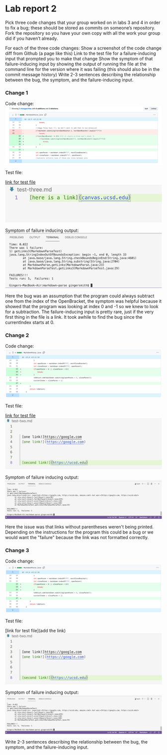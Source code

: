 # Lab report 2

Pick three code changes that your group worked on in labs 3 and 4 in order to fix a bug; these should be stored as commits on someone’s repository.
Fork the repository so you have your own copy with all the work your group did if you haven’t already.

For each of the three code changes:
Show a screenshot of the code change diff from Github (a page like this)
Link to the test file for a failure-inducing input that prompted you to make that change
Show the symptom of that failure-inducing input by showing the output of running the file at the command line for the version where it was failing 
(this should also be in the commit message history)
Write 2-3 sentences describing the relationship between the bug, the symptom, and the failure-inducing input.

### Change 1

Code change:
![code change](error1.png)

Test file:

[link for test file](https://github.com/gingersmith4/markdown-parse/blob/main/test-three.md)
![file](change1file.png)

Symptom of failure inducing output:
![error message](change1errorMessage.png)

Here the bug was an assumption that the program could always subtract one from the index of the OpenBracket, the symptom was helpful because it showed that the program was looking at index 0 and -1 so we knew to look for a subtraction. The failure-inducing input is pretty rare, just if the very first thing in the file is a link. It took awhile to find the bug since the currentIndex starts at 0.

### Change 2

Code change:
![code change](change2edits.png)

Test file:

[link for test file](second-test.md)
![file](change2file.png)

Symptom of failure inducing output:
![error message](change2terminal.png)

Here the issue was that links without parentheses weren't being printed. Depending on the instructions for the program this could be a bug or we would want the "failure" because the link was not formatted correctly.

### Change 3

Code change:
![code change](change2edits.png)

Test file:

[link for test file](add the link)
![file](change2file.png)

Symptom of failure inducing output:
![error message](change2terminal.png)

Write 2-3 sentences describing the relationship between the bug, the symptom, and the failure-inducing input.